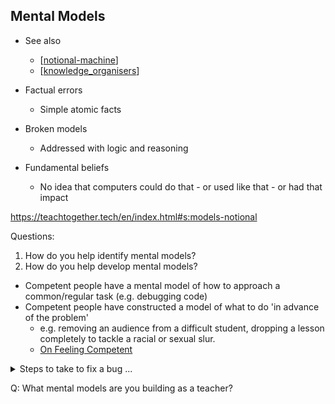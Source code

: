 Mental Models
-------------

* See also
    * [[notional-machine]]
    * [[knowledge_organisers]]

* Factual errors
    * Simple atomic facts
* Broken models
    * Addressed with logic and reasoning
* Fundamental beliefs
    * No idea that computers could do that - or used like that - or had that impact



https://teachtogether.tech/en/index.html#s:models-notional

Questions: 
1. How do you help identify mental models?
2. How do you help develop mental models?

* Competent people have a mental model of how to approach a common/regular task (e.g. debugging code)
* Competent people have constructed a model of what to do 'in advance of the problem'
    * e.g. removing an audience from a difficult student, dropping a lesson completely to tackle a racial or sexual slur.
    * [On Feeling Competent](https://anja.kefala.info/on-feeling-competent.html)

<details>
<summary>Steps to take to fix a bug ...</summary>

* reproduce the bug
* perform a git bisect, or review recent PRs, if it seems to be a recent regression
* read the stacktrace
* inspect the state of the code with a debugger or print statements
* look at unit tests or PRs to learn the expected usage of particular modules
* ask for help from someone with more domain-specific expertise
</details>

Q: What mental models are you building as a teacher?


[//begin]: # "Autogenerated link references for markdown compatibility"
[notional-machine]: notional-machine.md "Notional Machine"
[knowledge_organisers]: knowledge_organisers.md "knowledge_organisers"
[//end]: # "Autogenerated link references"